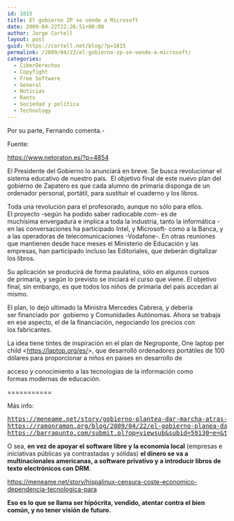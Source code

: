 ```yaml
---
id: 1815
title: El gobierno ZP se vende a Microsoft
date: 2009-04-22T22:26:51+00:00
author: Jorge Cortell
layout: post
guid: https://cortell.net/blog/?p=1815
permalink: /2009/04/22/el-gobierno-zp-se-vende-a-microsoft/
categories:
  - CiberDerechos
  - Copyfight
  - Free Software
  - General
  - Noticias
  - Rants
  - Sociedad y polí­tica
  - Technology
---
```

Por su parte, Fernando comenta.-

Fuente:

<https://www.netoraton.es/?p=4854>

El Presidente del Gobierno lo anunciará en breve. Se busca revolucionar el sistema educativo de nuestro país.  El objetivo final de este nuevo plan del gobierno de Zapatero es que cada alumno de primaria disponga de un ordenador personal, portátil, para sustituir el cuaderno y los libros.

Toda una revolución para el profesorado, aunque no sólo para ellos. El proyecto -según ha podido saber radiocable.com- es de muchísima envergadura e implica a toda la industria, tanto la informática -en las conversaciones ha participado Intel, y Microsoft- como a la Banca, y a las operadoras de telecomunicaciones -Vodafone-. En otras reuniones que mantienen desde hace meses el Ministerio de Educación y las empresas, han participado incluso las Editoriales, que deberán digitalizar los libros.

Su aplicación se producirá de forma paulatina, sólo en algunos cursos de primaria, y según lo previsto se iniciará el curso que viene. El objetivo final, sin embargo, es que todos los niños de primaria del país accedan al mismo.

El plan, lo dejó ultimado la Ministra Mercedes Cabrera, y debería ser financiado por  gobierno y Comunidades Autónomas. Ahora se trabaja en ese aspecto, el de la financiación, negociando los precios con los fabricantes.

La idea tiene tintes de inspiración en el plan de Negroponte, One laptop per child <<https://laptop.org/es/>>, que desarrolló ordenadores portátiles de 100 dólares para proporcionar a niños en paises en desarrollo de
  
acceso y conocimiento a las tecnologías de la información como formas modernas de educación.

===========

Más info:

<pre><a class="moz-txt-link-freetext" href="https://meneame.net/story/gobierno-plantea-dar-marcha-atras-educacion-convenio-microsoft">https://meneame.net/story/gobierno-plantea-dar-marcha-atras-educacion-convenio-microsoft</a>
<a class="moz-txt-link-freetext" href="https://ramonramon.org/blog/2009/04/22/el-gobierno-planea-dar-portatiles-en-primaria-%c2%bfavance-o-retroceso/">https://ramonramon.org/blog/2009/04/22/el-gobierno-planea-dar-portatiles-en-primaria-%c2%bfavance-o-retroceso/</a>
<a class="moz-txt-link-freetext" href="https://barrapunto.com/submit.pl?op=viewsub&subid=59130&note=&title=El+gobierno+planea+dar+port%26%23195%3B%26%23161%3Btiles+en+primaria+%26%23194%3B%26%23191%3BAvanc">https://barrapunto.com/submit.pl?op=viewsub&subid=59130&note=&title=El+gobierno+planea+dar+port%26%23195%3B%26%23161%3Btiles+en+primaria+%26%23194%3B%26%23191%3BAvanc</a></pre>

O sea, **en vez de apoyar el software libre y la economía local** (empresas e iniciativas públicas ya contrastadas y sólidas) **el dinero se va a multinacionales americanas, a software privativo y a introducir libros de texto electrónicos con DRM**.

<a title="https://meneame.net/story/hispalinux-censura-coste-economico-dependencia-tecnologica-para" href="https://meneame.net/story/hispalinux-censura-coste-economico-dependencia-tecnologica-para" target="_blank">https://meneame.net/story/hispalinux-censura-coste-economico-dependencia-tecnologica-para</a>

**Eso es lo que se llama ser hipócrita, vendido, atentar contra el bien común, y no tener visión de futuro.**